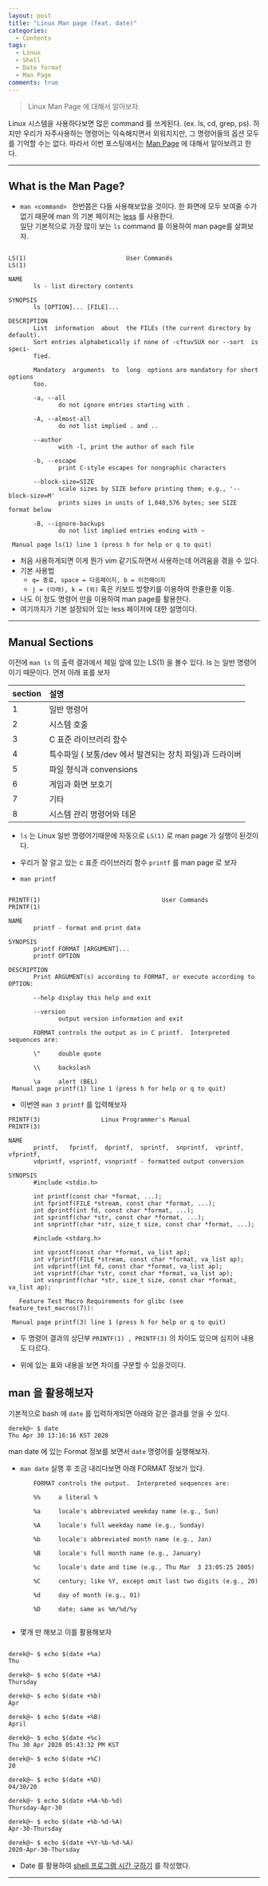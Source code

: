 ```yaml
---
layout: post
title: "Linux Man page (feat. date)"
categories:
  - Contents
tags:
  - Linux
  - Shell
  - Date format
  - Man Page
comments: true
--- 
```

 > Linux Man Page 에 대해서 알아보자. 
   
 Linux 시스템을 사용하다보면 많은 command 를 쓰게된다. (ex. ls, cd, grep, ps). 
 하지만 우리가 자주사용하는 명령어는 익숙해지면서 외워지지만, 
 그 명령어들의 옵션 모두를 기억할 수는 없다. 따라서 이번 포스팅에서는 [Man Page](https://en.wikipedia.org/wiki/Man_page) 에 대해서 알아보려고 한다.
 
---

## What is the Man Page?

 - ```man <command> ``` 한번쯤은 다들 사용해보았을 것이다. 한 화면에 모두 보여줄 수가 없기 때문에 man 의 기본 페이저는 [less](https://en.wikipedia.org/wiki/Less) 를 사용한다.  
일단 기본적으로 가장 많이 보는 ```ls``` command 를 이용하여 man page를 살펴보자.

```

LS(1)                            User Commands                           LS(1)

NAME
       ls - list directory contents

SYNOPSIS
       ls [OPTION]... [FILE]...

DESCRIPTION
       List  information  about  the FILEs (the current directory by default).
       Sort entries alphabetically if none of -cftuvSUX nor --sort  is  speci‐
       fied.

       Mandatory  arguments  to  long  options are mandatory for short options
       too.

       -a, --all
              do not ignore entries starting with .

       -A, --almost-all
              do not list implied . and ..

       --author
              with -l, print the author of each file

       -b, --escape
              print C-style escapes for nongraphic characters

       --block-size=SIZE
              scale sizes by SIZE before printing them; e.g., '--block-size=M'
              prints sizes in units of 1,048,576 bytes; see SIZE format below

       -B, --ignore-backups
              do not list implied entries ending with ~

 Manual page ls(1) line 1 (press h for help or q to quit)

```

 - 처음 사용하게되면 이게 뭔가 vim 같기도하면서 사용하는데 어려움을 겪을 수 있다. 
 - 기본 사용법 
    - ```q= 종료, space = 다음페이지, b = 이전페이지```
    - ```j = (아래), k = (위)``` 혹은 키보드 방향키를 이용하여 한줄한줄 이동.
 - 나도 이 정도 명령어 만을 이용하여 man page를 활용한다.   
 - 여기까지가 기본 설정되어 있는 less 페이저에 대한 설명이다.

---   
## Manual Sections
 
  이전에 ```man ls``` 의 출력 결과에서 제일 앞에 있는 LS(1) 을 볼수 있다. 
 ls 는 일반 명령어 이기 때문이다. 먼저 아래 표를 보자 

| section | 설명 |
|:---|:---|
| 1 | 일반 명령어 |
| 2 | 시스템 호출 |
| 3 | C 표준 라이브러리 함수 |
| 4 | 특수파일 ( 보통/dev 에서 발견되는 장치 파일)과 드라이버 |
| 5 | 파일 형식과 convensions |
| 6 | 게임과 화면 보호기 |
| 7 | 기타 |
| 8 | 시스템 관리 명령어와 데몬 |

 - ```ls``` 는 Linux 일반 명령어기때문에 자동으로 ```LS(1)``` 로 man page 가 실행이 된것이다. 
 
 - 우리가 잘 알고 있는 c 표준 라이브러리 함수 ```printf``` 를 man page 로 보자 

 - ```man printf```

```

PRINTF(1)                                  User Commands                                 PRINTF(1)

NAME
       printf - format and print data

SYNOPSIS
       printf FORMAT [ARGUMENT]...
       printf OPTION

DESCRIPTION
       Print ARGUMENT(s) according to FORMAT, or execute according to OPTION:

       --help display this help and exit

       --version
              output version information and exit

       FORMAT controls the output as in C printf.  Interpreted sequences are:

       \"     double quote

       \\     backslash

       \a     alert (BEL)
 Manual page printf(1) line 1 (press h for help or q to quit)

```

 - 이번엔 ```man 3 printf``` 를 입력해보자

```
PRINTF(3)                 Linux Programmer's Manual                 PRINTF(3)

NAME
       printf,   fprintf,  dprintf,  sprintf,  snprintf,  vprintf,  vfprintf,
       vdprintf, vsprintf, vsnprintf - formatted output conversion

SYNOPSIS
       #include <stdio.h>

       int printf(const char *format, ...);
       int fprintf(FILE *stream, const char *format, ...);
       int dprintf(int fd, const char *format, ...);
       int sprintf(char *str, const char *format, ...);
       int snprintf(char *str, size_t size, const char *format, ...);

       #include <stdarg.h>

       int vprintf(const char *format, va_list ap);
       int vfprintf(FILE *stream, const char *format, va_list ap);
       int vdprintf(int fd, const char *format, va_list ap);
       int vsprintf(char *str, const char *format, va_list ap);
       int vsnprintf(char *str, size_t size, const char *format, va_list ap);

   Feature Test Macro Requirements for glibc (see feature_test_macros(7)):

 Manual page printf(3) line 1 (press h for help or q to quit)

``` 
 
  - 두 명령어 결과의 상단부 ```PRINTF(1) , PRINTF(3)``` 의 차이도 있으며 심지어 내용도 다르다. 
  
  - 위에 있는 표와 내용을 보면 차이를 구분할 수 있을것이다. 

## man 을 활용해보자

  기본적으로 bash 에 ```date``` 를 입력하게되면 아래와 같은 결과를 얻을 수 있다.
```shell
derek@~ $ date
Thu Apr 30 13:16:16 KST 2020 
```
  man date 에 있는 Format 정보를 보면서 ```date``` 명령어를 실행해보자.
 
  - ```man date``` 실행 후 조금 내리다보면 아래 FORMAT 정보가 있다. 
  

```
       FORMAT controls the output.  Interpreted sequences are:

       %%     a literal %

       %a     locale's abbreviated weekday name (e.g., Sun)

       %A     locale's full weekday name (e.g., Sunday)

       %b     locale's abbreviated month name (e.g., Jan)

       %B     locale's full month name (e.g., January)

       %c     locale's date and time (e.g., Thu Mar  3 23:05:25 2005)

       %C     century; like %Y, except omit last two digits (e.g., 20)

       %d     day of month (e.g., 01)

       %D     date; same as %m/%d/%y


```  

   - 몇개 만 해보고 이를 활용해보자

```shell

derek@~ $ echo $(date +%a)
Thu

derek@~ $ echo $(date +%A)
Thursday

derek@~ $ echo $(date +%b)
Apr

derek@~ $ echo $(date +%B)
April

derek@~ $ echo $(date +%c)
Thu 30 Apr 2020 05:43:32 PM KST

derek@~ $ echo $(date +%C)
20

derek@~ $ echo $(date +%D)
04/30/20

derek@~ $ echo $(date +%A-%b-%d)
Thursday-Apr-30

derek@~ $ echo $(date +%b-%d-%A)
Apr-30-Thursday

derek@~ $ echo $(date +%Y-%b-%d-%A)
2020-Apr-30-Thursday

```

  - Date 를 활용하여  [shell 프로그램 시간 구하기](https://derek-mun.com/in%20console/In-Console-Linux_shell_excute_time.html) 를 작성했다.

---

